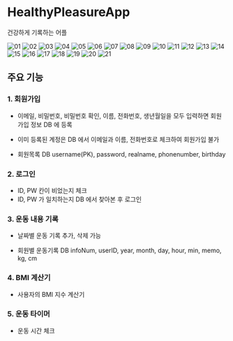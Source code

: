 # HealthyPleasureApp
건강하게 기록하는 어플

![01](https://github.com/5nam/HealthyPleasureApp/assets/86754153/dc8deb36-2101-4093-95d1-cc3f4d03321e)
![02](https://github.com/5nam/HealthyPleasureApp/assets/86754153/1a671892-147b-437f-8f32-81b76f6d2e7d)
![03](https://github.com/5nam/HealthyPleasureApp/assets/86754153/a3b101a6-2d9a-4fd9-bfc7-3631ad318671)
![04](https://github.com/5nam/HealthyPleasureApp/assets/86754153/81075e9b-d579-412b-8fe0-e4d31643b8a1)
![05](https://github.com/5nam/HealthyPleasureApp/assets/86754153/528a6758-6077-4847-9a6e-457c7822e8de)
![06](https://github.com/5nam/HealthyPleasureApp/assets/86754153/dc109224-1c99-40b4-b4d6-c2b6e52a035e)
![07](https://github.com/5nam/HealthyPleasureApp/assets/86754153/88cf4308-dfa1-4a55-acee-6d0ecd63cf3f)
![08](https://github.com/5nam/HealthyPleasureApp/assets/86754153/137cec71-7d71-4926-adb6-8fdef38babaa)
![09](https://github.com/5nam/HealthyPleasureApp/assets/86754153/64eb0cc2-4079-4a94-acaa-9438c6d47642)
![10](https://github.com/5nam/HealthyPleasureApp/assets/86754153/296b778c-0adf-44bf-ad65-7839de0ed922)
![11](https://github.com/5nam/HealthyPleasureApp/assets/86754153/a66824e7-e1e9-44da-8130-329e0a0a1e55)
![12](https://github.com/5nam/HealthyPleasureApp/assets/86754153/c88d487f-83a8-4312-a8e1-8b9bbc97dc20)
![13](https://github.com/5nam/HealthyPleasureApp/assets/86754153/04452433-778e-495e-a87f-65657744149b)
![14](https://github.com/5nam/HealthyPleasureApp/assets/86754153/8a24d7f2-6731-413d-97f3-f06b751b93f0)
![15](https://github.com/5nam/HealthyPleasureApp/assets/86754153/56403852-004a-4123-94ad-adc21a3307be)
![16](https://github.com/5nam/HealthyPleasureApp/assets/86754153/acd1216d-33bd-47df-b161-3ca12c2fa207)
![17](https://github.com/5nam/HealthyPleasureApp/assets/86754153/fe5e2bb7-fc68-48ff-b557-31fed13ce9a8)
![18](https://github.com/5nam/HealthyPleasureApp/assets/86754153/bbb99b50-6fa7-4aa9-9592-8c623bb73d96)
![19](https://github.com/5nam/HealthyPleasureApp/assets/86754153/7bd5849e-872c-4afc-8806-05056b69e4cf)
![20](https://github.com/5nam/HealthyPleasureApp/assets/86754153/69b30404-9851-49b6-ad60-6440c6e6e12c)
![21](https://github.com/5nam/HealthyPleasureApp/assets/86754153/022c0c1a-09b3-4472-a94b-ba6e2bbf8156)

## 주요 기능

### 1. 회원가입

- 이메일, 비밀번호, 비밀번호 확인, 이름, 전화번호, 생년월일을 모두 입력하면 회원가입 정보 DB 에 등록
- 이미 등록된 계정은 DB 에서 이메일과 이름, 전화번호로 체크하여 회원가입 불가

- 회원목록 DB
username(PK), password, realname, phonenumber, birthday

### 2. 로그인

- ID, PW 칸이 비었는지 체크
- ID, PW 가 일치하는지 DB 에서 찾아본 후 로그인

### 3. 운동 내용 기록

- 날짜별 운동 기록 추가, 삭제 가능

- 회원별 운동기록 DB
infoNum, userID, year, month, day, hour, min, memo, kg, cm

### 4. BMI 계산기

- 사용자의 BMI 지수 계산기

### 5. 운동 타이머

- 운동 시간 체크


